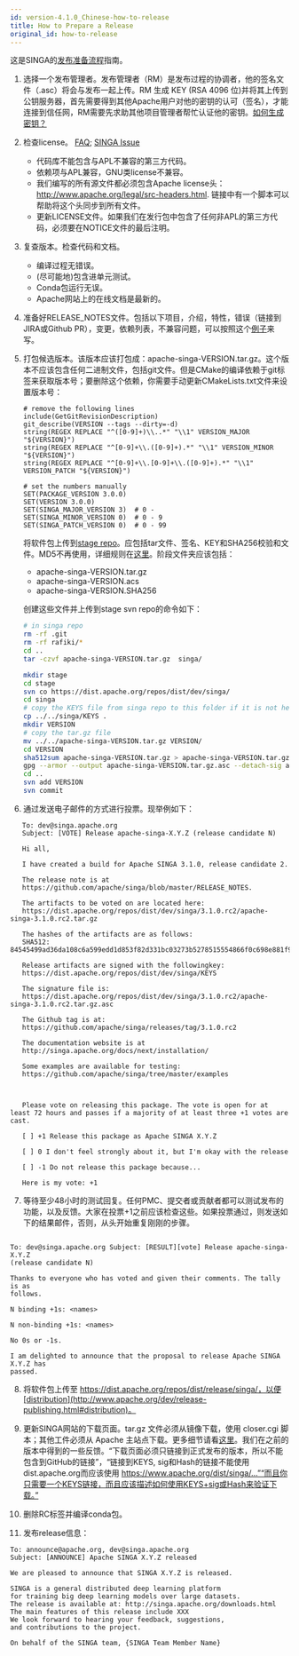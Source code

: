```yaml
---
id: version-4.1.0_Chinese-how-to-release
title: How to Prepare a Release
original_id: how-to-release
---
```


<!--- Licensed to the Apache Software Foundation (ASF) under one or more contributor license agreements.  See the NOTICE file distributed with this work for additional information regarding copyright ownership.  The ASF licenses this file to you under the Apache License, Version 2.0 (the "License"); you may not use this file except in compliance with the License.  You may obtain a copy of the License at http://www.apache.org/licenses/LICENSE-2.0 Unless required by applicable law or agreed to in writing, software distributed under the License is distributed on an "AS IS" BASIS, WITHOUT WARRANTIES OR CONDITIONS OF ANY KIND, either express or implied.  See the License for the specific language governing permissions and limitations under the License.  -->

这是SINGA的[发布准备流程](http://www.apache.org/dev/release-publishing.html)指南。

1. 选择一个发布管理者。发布管理者（RM）是发布过程的协调者，他的签名文件（.asc）将会与发布一起上传。RM 生成 KEY (RSA 4096 位)并将其上传到公钥服务器，首先需要得到其他Apache用户对他的密钥的认可（签名），才能连接到信任网，RM需要先求助其他项目管理者帮忙认证他的密钥。[如何生成密钥？](http://www.apache.org/dev/release-signing.html)

2. 检查license。 [FAQ](https://www.apache.org/legal/src-headers.html#faq-docs);
   [SINGA Issue](https://issues.apache.org/jira/projects/SINGA/issues/SINGA-447)

   - 代码库不能包含与APL不兼容的第三方代码。
   - 依赖项与APL兼容，GNU类license不兼容。
   - 我们编写的所有源文件都必须包含Apache license头：http://www.apache.org/legal/src-headers.html.
   链接中有一个脚本可以帮助将这个头同步到所有文件。
   - 更新LICENSE文件。如果我们在发行包中包含了任何非APL的第三方代码，必须要在NOTICE文件的最后注明。

3. 复查版本。检查代码和文档。

   - 编译过程无错误。
   - (尽可能地)包含进单元测试。
   - Conda包运行无误。
   - Apache网站上的在线文档是最新的。

4. 准备好RELEASE_NOTES文件。包括以下项目，介绍，特性，错误（链接到JIRA或Github PR），变更，依赖列表，不兼容问题，可以按照这个[例子]((http://commons.apache.org/proper/commons-digester/commons-digester-3.0/RELEASE-NOTES.txt))来写。

5. 打包候选版本。该版本应该打包成：apache-singa-VERSION.tar.gz。这个版本不应该包含任何二进制文件，包括git文件。但是CMake的编译依赖于git标签来获取版本号；要删除这个依赖，你需要手动更新CMakeLists.txt文件来设置版本号：

   ```
   # remove the following lines
   include(GetGitRevisionDescription)
   git_describe(VERSION --tags --dirty=-d)
   string(REGEX REPLACE "^([0-9]+)\\..*" "\\1" VERSION_MAJOR "${VERSION}")
   string(REGEX REPLACE "^[0-9]+\\.([0-9]+).*" "\\1" VERSION_MINOR "${VERSION}")
   string(REGEX REPLACE "^[0-9]+\\.[0-9]+\\.([0-9]+).*" "\\1" VERSION_PATCH "${VERSION}")

   # set the numbers manually
   SET(PACKAGE_VERSION 3.0.0)
   SET(VERSION 3.0.0)
   SET(SINGA_MAJOR_VERSION 3)  # 0 -
   SET(SINGA_MINOR_VERSION 0)  # 0 - 9
   SET(SINGA_PATCH_VERSION 0)  # 0 - 99
   ```

   将软件包上传到[stage repo](https://dist.apache.org/repos/dist/dev/singa/)。应包括tar文件、签名、KEY和SHA256校验和文件。MD5不再使用，详细规则在[这里](https://dist.apache.org/repos/dist/dev/singa/)。阶段文件夹应该包括：

   - apache-singa-VERSION.tar.gz
   - apache-singa-VERSION.acs
   - apache-singa-VERSION.SHA256

   创建这些文件并上传到stage svn repo的命令如下：

   ```sh
   # in singa repo
   rm -rf .git
   rm -rf rafiki/*
   cd ..
   tar -czvf apache-singa-VERSION.tar.gz  singa/

   mkdir stage
   cd stage
   svn co https://dist.apache.org/repos/dist/dev/singa/
   cd singa
   # copy the KEYS file from singa repo to this folder if it is not here
   cp ../../singa/KEYS .
   mkdir VERSION
   # copy the tar.gz file
   mv ../../apache-singa-VERSION.tar.gz VERSION/
   cd VERSION
   sha512sum apache-singa-VERSION.tar.gz > apache-singa-VERSION.tar.gz.sha512
   gpg --armor --output apache-singa-VERSION.tar.gz.asc --detach-sig apache-singa-VERSION.tar.gz
   cd ..
   svn add VERSION
   svn commit
   ```

6) 通过发送电子邮件的方式进行投票。现举例如下：

```
   To: dev@singa.apache.org
   Subject: [VOTE] Release apache-singa-X.Y.Z (release candidate N)

   Hi all,

   I have created a build for Apache SINGA 3.1.0, release candidate 2.

   The release note is at
   https://github.com/apache/singa/blob/master/RELEASE_NOTES.

   The artifacts to be voted on are located here:
   https://dist.apache.org/repos/dist/dev/singa/3.1.0.rc2/apache-singa-3.1.0.rc2.tar.gz
    
   The hashes of the artifacts are as follows:
   SHA512: 84545499ad36da108c6a599edd1d853f82d331bc03273b5278515554866f0c698e881f956b2eabcb6b29c07fa9fa4ff1add5a777b58db8a6a2362cf383b5c04d 

   Release artifacts are signed with the followingkey:
   https://dist.apache.org/repos/dist/dev/singa/KEYS

   The signature file is:
   https://dist.apache.org/repos/dist/dev/singa/3.1.0.rc2/apache-singa-3.1.0.rc2.tar.gz.asc

   The Github tag is at:
   https://github.com/apache/singa/releases/tag/3.1.0.rc2

   The documentation website is at
   http://singa.apache.org/docs/next/installation/

   Some examples are available for testing:
   https://github.com/apache/singa/tree/master/examples
   


   Please vote on releasing this package. The vote is open for at least 72 hours and passes if a majority of at least three +1 votes are cast.

   [ ] +1 Release this package as Apache SINGA X.Y.Z 

   [ ] 0 I don't feel strongly about it, but I'm okay with the release 

   [ ] -1 Do not release this package because...

   Here is my vote: +1

```

7) 等待至少48小时的测试回复。任何PMC、提交者或贡献者都可以测试发布的功能，以及反馈。大家在投票+1之前应该检查这些。如果投票通过，则发送如下的结果邮件，否则，从头开始重复刚刚的步骤。

```

To: dev@singa.apache.org Subject: [RESULT][vote] Release apache-singa-X.Y.Z
(release candidate N)

Thanks to everyone who has voted and given their comments. The tally is as
follows.

N binding +1s: <names>

N non-binding +1s: <names>

No 0s or -1s.

I am delighted to announce that the proposal to release Apache SINGA X.Y.Z has
passed.

````

8) 将软件包上传至 https://dist.apache.org/repos/dist/release/singa/，以便[distribution](http://www.apache.org/dev/release-publishing.html#distribution)。

9) 更新SINGA网站的下载页面。tar.gz 文件必须从镜像下载，使用 closer.cgi 脚本；其他工件必须从 Apache 主站点下载。更多细节请看[这里](http://www.apache.org/dev/release-download-pages.html)。我们在之前的版本中得到的一些反馈。“下载页面必须只链接到正式发布的版本，所以不能包含到GitHub的链接”，“链接到KEYS, sig和Hash的链接不能使用dist.apache.org而应该使用 https://www.apache.org/dist/singa/...”“而且你只需要一个KEYS链接，而且应该描述如何使用KEYS+sig或Hash来验证下载。”

10) 删除RC标签并编译conda包。

11) 发布release信息：

 ```
 To: announce@apache.org, dev@singa.apache.org
 Subject: [ANNOUNCE] Apache SINGA X.Y.Z released

 We are pleased to announce that SINGA X.Y.Z is released.

 SINGA is a general distributed deep learning platform
 for training big deep learning models over large datasets.
 The release is available at: http://singa.apache.org/downloads.html
 The main features of this release include XXX
 We look forward to hearing your feedback, suggestions,
 and contributions to the project.

 On behalf of the SINGA team, {SINGA Team Member Name}
 ```

